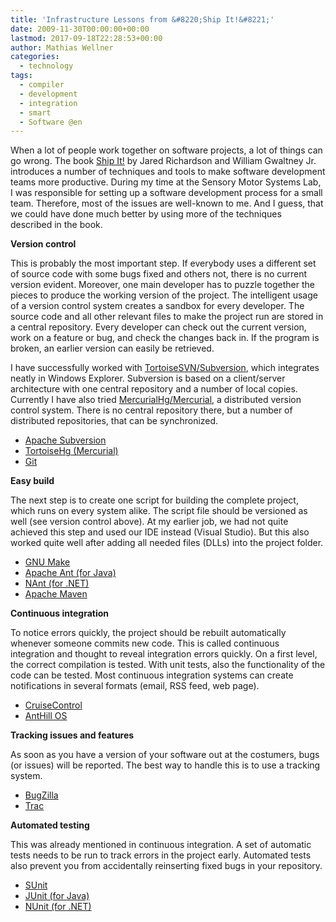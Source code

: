 ```yaml
---
title: 'Infrastructure Lessons from &#8220;Ship It!&#8221;'
date: 2009-11-30T00:00:00+00:00
lastmod: 2017-09-18T22:28:53+00:00
author: Mathias Wellner
categories:
  - technology
tags:
  - compiler
  - development
  - integration
  - smart
  - Software @en
---
```

When a lot of people work together on software projects, a lot of things can go wrong. The book [Ship It!](http://www.amazon.com/Practical-Guide-Successful-Software-Projects/dp/0974514047) by Jared Richardson and William Gwaltney Jr. introduces a number of techniques and tools to make software development teams more productive. During my time at the Sensory Motor Systems Lab, I was responsible for setting up a software development process for a small team. Therefore, most of the issues are well-known to me. And I guess, that we could have done much better by using more of the techniques described in the book. 

**Version control**

This is probably the most important step. If everybody uses a different set of source code with some bugs fixed and others not, there is no current version evident. Moreover, one main developer has to puzzle together the pieces to produce the working version of the project. The intelligent usage of a version control system creates a sandbox for every developer. The source code and all other relevant files to make the project run are stored in a central repository. Every developer can check out the current version, work on a feature or bug, and check the changes back in. If the program is broken, an earlier version can easily be retrieved. 

I have successfully worked with [TortoiseSVN/Subversion](http://tortoisesvn.tigris.org/), which integrates neatly in Windows Explorer. Subversion is based on a client/server architecture with one central repository and a number of local copies. Currently I have also tried [MercurialHg/Mercurial](http://tortoisehg.bitbucket.org/), a distributed version control system. There is no central repository there, but a number of distributed repositories, that can be synchronized. 

  * [Apache Subversion](http://subversion.apache.org/)
  * [TortoiseHg (Mercurial)](http://tortoisehg.bitbucket.org/)
  * [Git](https://git-scm.com/)

**Easy build**

The next step is to create one script for building the complete project, which runs on every system alike. The script file should be versioned as well (see version control above). At my earlier job, we had not quite achieved this step and used our IDE instead (Visual Studio). But this also worked quite well after adding all needed files (DLLs) into the project folder. 

  * [GNU Make](http://www.gnu.org/software/make/)
  * [Apache Ant (for Java)](http://ant.apache.org/)
  * [NAnt (for .NET)](http://nant.sourceforge.net/)
  * [Apache Maven](http://maven.apache.org/)

**Continuous integration**

To notice errors quickly, the project should be rebuilt automatically whenever someone commits new code. This is called continuous integration and thought to reveal integration errors quickly. On a first level, the correct compilation is tested. With unit tests, also the functionality of the code can be tested. Most continuous integration systems can create notifications in several formats (email, RSS feed, web page). 

  * [CruiseControl](http://cruisecontrol.sourceforge.net/)
  * [AntHill OS](http://www.anthillpro.com/html/products/anthillos/default.html)

**Tracking issues and features**

As soon as you have a version of your software out at the costumers, bugs (or issues) will be reported. The best way to handle this is to use a tracking system. 

  * [BugZilla](http://www.bugzilla.org/)
  * [Trac](http://trac.edgewall.org/)

**Automated testing**

This was already mentioned in continuous integration. A set of automatic tests needs to be run to track errors in the project early. Automated tests also prevent you from accidentally reinserting fixed bugs in your repository. 

  * [SUnit](http://sunit.sourceforge.net/)
  * [JUnit (for Java)](http://junit.sourceforge.net/)
  * [NUnit (for .NET)](http://www.mono-project.com/NUnit)